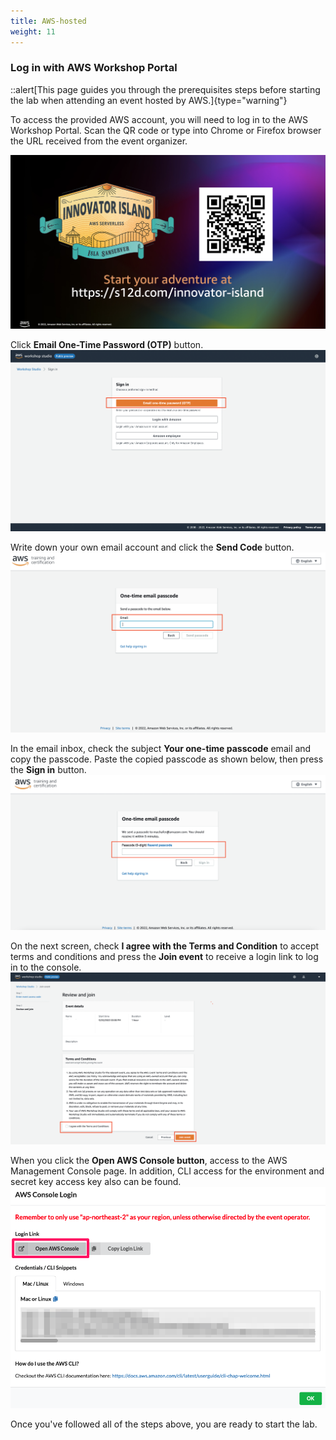 ```yaml
---
title: AWS-hosted
weight: 11
---
```


### Log in with AWS Workshop Portal

::alert[This page guides you through the prerequisites steps before starting the lab when attending an event hosted by AWS.]{type="warning"}

To access the provided AWS account, you will need to log in to the AWS Workshop Portal. Scan the QR code or type into Chrome or Firefox browser the URL received from the event organizer.

![AWS Workshop Portal](/static/images/preparation_guide/qrcode-link.png)

Click **Email One-Time Password (OTP)** button.
![AWS Workshop Portal](/static/images/preparation_guide/step1.png)

Write down your own email account and click the **Send Code** button.
![AWS Workshop Portal](/static/images/preparation_guide/step2.png)

In the email inbox, check the subject **Your one-time passcode** email and copy the passcode. Paste the copied passcode as shown below, then press the **Sign in** button.
![AWS Workshop Portal](/static/images/preparation_guide/step3.png)

On the next screen, check **I agree with the Terms and Condition** to accept terms and conditions and press the **Join event** to receive a login link to log in to the console.
![AWS Workshop Portal](/static/images/preparation_guide/step4.png) 

When you click the **Open AWS Console button**, access to the AWS Management Console page. In addition, CLI access for the environment and secret key access key also can be found.
![](/static/images/preparation_guide/event-engine-02.png)

Once you've followed all of the steps above, you are ready to start the lab.